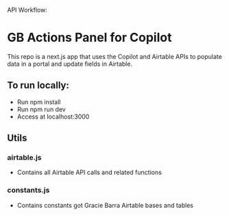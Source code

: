 API Workflow:

# GB Actions Panel for Copilot
This repo is a next.js app that uses the Copilot and Airtable APIs to populate data in a portal and update fields in Airtable.

## To run locally:
- Run npm install
- Run npm run dev
- Access at localhost:3000

## Utils
### airtable.js
- Contains all Airtable API calls and related functions

### constants.js
- Contains constants got Gracie Barra Airtable bases and tables
